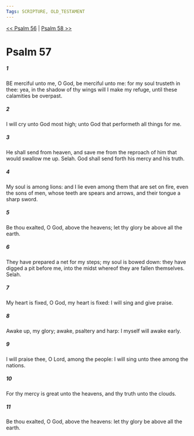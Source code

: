 ```yaml
---
Tags: SCRIPTURE, OLD_TESTAMENT
---
```


[<< Psalm 56](OLD_TESTAMENT/19_Psalms/Psalm_56.md) | [Psalm 58 >>](OLD_TESTAMENT/19_Psalms/Psalm_58.md)

# Psalm 57

##### 1

BE merciful unto me, O God, be merciful unto me: for my soul trusteth in thee: yea, in the shadow of thy wings will I make my refuge, until these calamities be overpast.

##### 2

I will cry unto God most high; unto God that performeth all things for me.

##### 3

He shall send from heaven, and save me from the reproach of him that would swallow me up. Selah. God shall send forth his mercy and his truth.

##### 4

My soul is among lions: and I lie even among them that are set on fire, even the sons of men, whose teeth are spears and arrows, and their tongue a sharp sword.

##### 5

Be thou exalted, O God, above the heavens; let thy glory be above all the earth.

##### 6

They have prepared a net for my steps; my soul is bowed down: they have digged a pit before me, into the midst whereof they are fallen themselves. Selah.

##### 7

My heart is fixed, O God, my heart is fixed: I will sing and give praise.

##### 8

Awake up, my glory; awake, psaltery and harp: I myself will awake early.

##### 9

I will praise thee, O Lord, among the people: I will sing unto thee among the nations.

##### 10

For thy mercy is great unto the heavens, and thy truth unto the clouds.

##### 11

Be thou exalted, O God, above the heavens: let thy glory be above all the earth.
